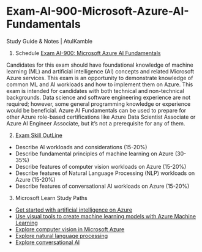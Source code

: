 # Exam-AI-900-Microsoft-Azure-AI-Fundamentals
Study Guide &amp; Notes | AtulKamble

1. Schedule [Exam AI-900: Microsoft Azure AI Fundamentals](https://docs.microsoft.com/en-us/learn/certifications/exams/ai-900)

Candidates for this exam should have foundational knowledge of machine learning (ML) and artificial intelligence (AI) concepts and related Microsoft Azure services.
This exam is an opportunity to demonstrate knowledge of common ML and AI workloads and how to implement them on Azure.
This exam is intended for candidates with both technical and non-technical backgrounds. Data science and software engineering experience are not required; however, some general programming knowledge or experience would be beneficial.
Azure AI Fundamentals can be used to prepare for other Azure role-based certifications like Azure Data Scientist Associate or Azure AI Engineer Associate, but it’s not a prerequisite for any of them.

2. [Exam Skill OutLine](https://query.prod.cms.rt.microsoft.com/cms/api/am/binary/RE4wGpB)
- Describe AI workloads and considerations (15-20%)
- Describe fundamental principles of machine learning on Azure (30-35%)
- Describe features of computer vision workloads on Azure (15-20%)
- Describe features of Natural Language Processing (NLP) workloads on Azure (15-20%)
- Describe features of conversational AI workloads on Azure (15-20%)

3. Microsoft Learn Study Paths
- [Get started with artificial intelligence on Azure](https://docs.microsoft.com/en-us/learn/certifications/exams/ai-900)
- [Use visual tools to create machine learning models with Azure Machine Learning](https://docs.microsoft.com/en-us/learn/paths/create-no-code-predictive-models-azure-machine-learning/)
- [Explore computer vision in Microsoft Azure](https://docs.microsoft.com/en-us/learn/paths/explore-computer-vision-microsoft-azure/)
- [Explore natural language processing](https://docs.microsoft.com/en-us/learn/paths/explore-natural-language-processing/)
- [Explore conversational AI](https://docs.microsoft.com/en-us/learn/paths/explore-conversational-ai/)
